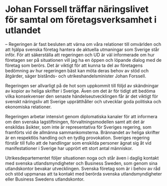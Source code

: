 # Johan Forssell träffar näringslivet för samtal om företagsverksamhet i utlandet

– Regeringen är fast besluten att värna om våra relationer till omvärlden och att hjälpa svenska företag hantera de aktuella utmaningar som Sverige står inför. För att säkerställa att regeringen och UD är väl informerade om hur företagen ser på situationen vill jag ha en öppen och löpande dialog med de företag som berörs. Det är viktigt för att kunna ta del av företagens bedömning av hur regeringen bäst kan möta deras behov av stöd och åtgärder, säger bistånds- och utrikeshandelsminister Johan Forssell.

Regeringen ser allvarligt på de hot som uppkommit till följd av skändningar av kopior av heliga skrifter i Sverige. Även om det är för tidigt att bedöma vilka konsekvenser den senaste händelseutvecklingen får är det viktigt för svenskt näringsliv att Sverige upprätthåller och utvecklar goda politiska och ekonomiska relationer.

Regeringen arbetar intensivt genom diplomatiska kanaler för att informera om den svenska lagstiftningen, förvaltningsmodellen samt att det är enskildas åsikter, som inte är representativa för Sveriges regering, som framförts vid de allmänna sammankomsterna. Brännandet av heliga skrifter är en respektlös handling och en tydlig provokation. Sveriges regering förstår till fullo att de handlingar som enskilda personer ägnat sig åt vid manifestationer i Sverige har upprört ett stort antal människor.

Utrikesdepartementet följer situationen noga och står även i daglig kontakt med svenska utlandsmyndigheter och Business Sweden, som genom sina utlandskontor bevakar utvecklingen. Svenska företag som är i behov av råd och stöd uppmanas att ta kontakt med berörda svenska utlandsmyndigheter eller Business Swedens utlandskontor.
